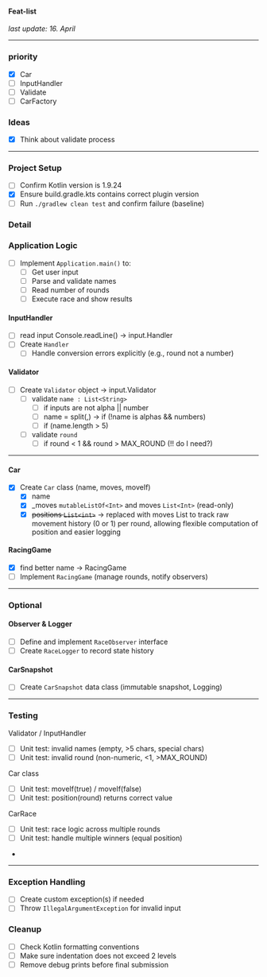 #### Feat-list
_last update: 16. April_

---

### priority 
- [x] Car
- [ ] InputHandler
- [ ] Validate
- [ ] CarFactory

### Ideas
- [x] Think about validate process

---

### Project Setup
- [ ] Confirm Kotlin version is 1.9.24
- [x] Ensure build.gradle.kts contains correct plugin version
- [ ] Run `./gradlew clean test` and confirm failure (baseline)

### Detail

### Application Logic
- [ ] Implement `Application.main()` to:
  - [ ] Get user input
  - [ ] Parse and validate names
  - [ ] Read number of rounds
  - [ ] Execute race and show results

#### InputHandler
- [ ] read input Console.readLine() -> input.Handler
- [ ] Create `Handler`
  - [ ] Handle conversion errors explicitly (e.g., round not a number)

#### Validator
- [ ] Create `Validator` object -> input.Validator
  - [ ] validate `name : List<String>`
    - [ ] if inputs are not alpha || number
    - [ ] name = split(,) -> if (!name is alphas && numbers)
    - [ ] if (name.length > 5)
  - [ ] validate `round`
    - [ ] if round < 1 && round > MAX_ROUND (!! do I need?)

---

#### Car
- [x] Create `Car` class (name, moves, moveIf)
  - [x] name
  - [x] _moves `mutableListOf<Int>` and  moves `List<Int>` (read-only)
  - [x] ~~positions `List<int>`~~ -> replaced with moves List<Int> to track raw movement history (0 or 1) per round, allowing flexible computation of position and easier logging

#### RacingGame
- [x] find better name -> RacingGame  
- [ ] Implement `RacingGame` (manage rounds, notify observers)

---

### Optional
#### Observer & Logger
- [ ] Define and implement `RaceObserver` interface
- [ ] Create `RaceLogger` to record state history

#### CarSnapshot
- [ ] Create `CarSnapshot` data class (immutable snapshot, Logging)

---

### Testing

Validator / InputHandler
- [ ] Unit test: invalid names (empty, >5 chars, special chars)
- [ ] Unit test: invalid round (non-numeric, <1, >MAX_ROUND)

Car class
- [ ] Unit test: moveIf(true) / moveIf(false)
- [ ] Unit test: position(round) returns correct value

CarRace
- [ ] Unit test: race logic across multiple rounds
- [ ] Unit test: handle multiple winners (equal position)
- 

---

### Exception Handling
- [ ] Create custom exception(s) if needed
- [ ] Throw `IllegalArgumentException` for invalid input

### Cleanup
- [ ] Check Kotlin formatting conventions
- [ ] Make sure indentation does not exceed 2 levels
- [ ] Remove debug prints before final submission
